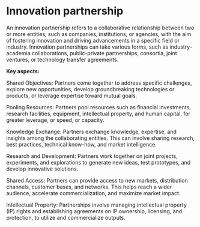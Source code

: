 # Innovation partnership

An innovation partnership refers to a collaborative relationship between two or more entities, such as companies, institutions, or agencies, with the aim of fostering innovation and driving advancements in a specific field or industry. Innovation partnerships can take various forms, such as industry-academia collaborations, public-private partnerships, consortia, joint ventures, or technology transfer agreements.

**Key aspects:**

Shared Objectives: Partners come together to address specific challenges, explore new opportunities,  develop groundbreaking technologies or products, or leverage expertise toward mutual goals.

Pooling Resources: Partners pool resources such as financial investments, research facilities, equipment, intellectual property, and human capital, for greater leverage, or speed, or capacity.

Knowledge Exchange: Partners exchange knowledge, expertise, and insights among the collaborating entities. This can involve sharing research, best practices, technical know-how, and market intelligence.

Research and Development: Partners work together on joint projects, experiments, and explorations to generate new ideas, test prototypes, and develop innovative solutions.

Shared Access: Partners can provide access to new markets, distribution channels, customer bases, and networks. This helps reach a wider audience, accelerate commercialization, and maximize market impact.

Intellectual Property: Partnerships involve managing intellectual property (IP) rights and establishing  agreements on IP ownership, licensing, and protection, to utilize and commercialize outputs.
